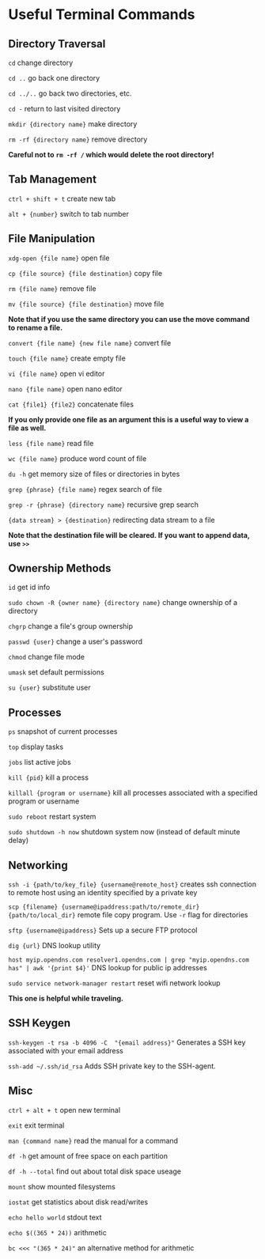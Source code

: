 # Useful Terminal Commands

## Directory Traversal

`cd` change directory

`cd ..` go back one directory

`cd ../..` go back two directories, etc.

`cd -` return to last visited directory

`mkdir {directory name}` make directory

`rm -rf {directory name}` remove directory

**Careful not to `rm -rf /` which would delete the root directory!**

## Tab Management

`ctrl + shift + t` create new tab

`alt + {number}` switch to tab number

## File Manipulation

`xdg-open {file name}` open file

`cp {file source} {file destination}` copy file

`rm {file name}` remove file

`mv {file source} {file destination}` move file

**Note that if you use the same directory you can use the move command to rename a file.**

`convert {file name} {new file name}` convert file

`touch {file name}` create empty file

`vi {file name}` open vi editor

`nano {file name}` open nano editor

`cat {file1} {file2}` concatenate files

**If you only provide one file as an argument this is a useful way to view a file as well.** 

`less {file name}` read file

`wc {file name}` produce word count of file

`du -h` get memory size of files or directories in bytes

`grep {phrase} {file name}` regex search of file

`grep -r {phrase} {directory name}` recursive grep search

`{data stream} > {destination}` redirecting data stream to a file

**Note that the destination file will be cleared. If you want to append data, use `>>`**

## Ownership Methods

`id` get id info

`sudo chown -R {owner name} {directory name}` change ownership of a directory

`chgrp` change a file's group ownership

`passwd {user}` change a user's password

`chmod` change file mode

`umask` set default permissions

`su {user}` substitute user

## Processes

`ps` snapshot of current processes

`top` display tasks

`jobs` list active jobs

`kill {pid}` kill a process

`killall {program or username}` kill all processes associated with a specified program or username

`sudo reboot` restart system

`sudo shutdown -h now` shutdown system now (instead of default minute delay)

## Networking

`ssh -i {path/to/key_file} {username@remote_host}` creates ssh connection to remote host using an identity specified by a private key

`scp {filename} {username@ipaddress:path/to/remote_dir} {path/to/local_dir}` remote file copy program. Use `-r` flag for directories

`sftp {username@ipaddress}` Sets up a secure FTP protocol

`dig {url}` DNS lookup utility

`host myip.opendns.com resolver1.opendns.com | grep "myip.opendns.com has" | awk '{print $4}'` DNS lookup for public ip addresses

`sudo service network-manager restart` reset wifi network lookup

**This one is helpful while traveling.**

## SSH Keygen

`ssh-keygen -t rsa -b 4096 -C  "{email address}"` Generates a SSH key associated with your email address

`ssh-add ~/.ssh/id_rsa` Adds SSH private key to the SSH-agent.

## Misc

`ctrl + alt + t` open new terminal

`exit` exit terminal

`man {command name}` read the manual for a command

`df -h` get amount of free space on each partition

`df -h --total` find out about total disk space useage

`mount` show mounted filesystems

`iostat` get statistics about disk read/writes

`echo hello world` stdout text

`echo $((365 * 24))` arithmetic

`bc <<< "(365 * 24)"` an alternative method for arithmetic
